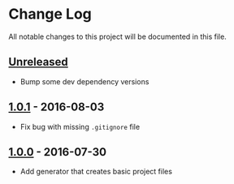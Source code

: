 # Change Log

All notable changes to this project will be documented in this file.

## [Unreleased]

- Bump some dev dependency versions

## [1.0.1] - 2016-08-03

- Fix bug with missing `.gitignore` file

## [1.0.0] - 2016-07-30

- Add generator that creates basic project files

[unreleased]: https://github.com/subchannel/generator/compare/1.0.1...HEAD
[1.0.1]: https://github.com/subchannel/generator/compare/1.0.0...1.0.1
[1.0.0]: https://github.com/subchannel/generator/releases/tag/1.0.0
